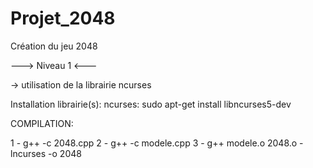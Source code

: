 # Projet_2048
Création du jeu 2048

---> Niveau 1 <---

 -> utilisation de la librairie ncurses

Installation librairie(s):
  ncurses:
      sudo apt-get install libncurses5-dev
      
COMPILATION:

  1 - g++ -c 2048.cpp
  2 - g++ -c modele.cpp
  3 - g++ modele.o 2048.o -lncurses -o 2048
  

